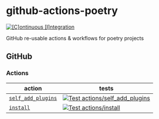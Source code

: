 # github-actions-poetry

[![[C]ontinuous [I]ntegration](https://github.com/percebus/github-actions-poetry/actions/workflows/always.yml/badge.svg)](https://github.com/percebus/github-actions-poetry/actions/workflows/always.yml)

GitHub re-usable actions &amp; workflows for poetry projects

## GitHub

### Actions

| action                                                    | tests                                                                                                                                                                                                                                                        |
| --------------------------------------------------------- | ------------------------------------------------------------------------------------------------------------------------------------------------------------------------------------------------------------------------------------------------------------ |
| [`self_add_plugins`](./.github/actions/self_add_plugins/) | [![Test actions/self_add_plugins](https://github.com/percebus/github-actions-poetry/actions/workflows/test_actions__self_add_plugins.yml/badge.svg)](https://github.com/percebus/github-actions-poetry/actions/workflows/test_actions__self_add_plugins.yml) |
| [`install`](./.github/actions/install/)                   | [![Test actions/install](https://github.com/percebus/github-actions-poetry/actions/workflows/test_actions__install.yml/badge.svg)](https://github.com/percebus/github-actions-poetry/actions/workflows/test_actions__install.yml)                            |
